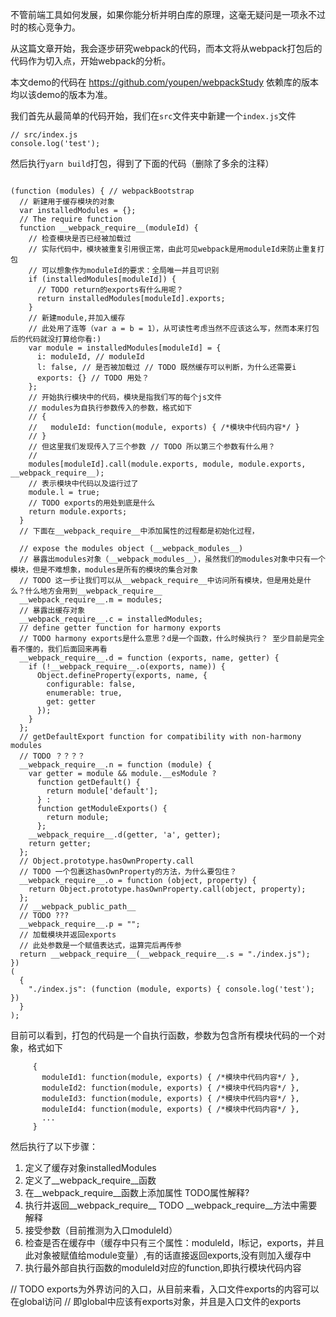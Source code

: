 
不管前端工具如何发展，如果你能分析并明白库的原理，这毫无疑问是一项永不过时的核心竞争力。

从这篇文章开始，我会逐步研究webpack的代码，而本文将从webpack打包后的代码作为切入点，开始webpack的分析。

本文demo的代码在 https://github.com/youpen/webpackStudy 依赖库的版本均以该demo的版本为准。

我们首先从最简单的代码开始，我们在`src`文件夹中新建一个`index.js`文件
```
// src/index.js
console.log('test');
```
然后执行`yarn build`打包，得到了下面的代码（删除了多余的注释）
```

(function (modules) { // webpackBootstrap
  // 新建用于缓存模块的对象
  var installedModules = {};
  // The require function
  function __webpack_require__(moduleId) {
    // 检查模块是否已经被加载过
    // 实际代码中，模块被重复引用很正常，由此可见webpack是用moduleId来防止重复打包
    // 可以想象作为moduleId的要求：全局唯一并且可识别
    if (installedModules[moduleId]) {
      // TODO return的exports有什么用呢？
      return installedModules[moduleId].exports;
    }
    // 新建module,并加入缓存
    // 此处用了连等（var a = b = 1），从可读性考虑当然不应该这么写，然而本来打包后的代码就没打算给你看:)
    var module = installedModules[moduleId] = {
      i: moduleId, // moduleId
      l: false, // 是否被加载过 // TODO 既然缓存可以判断，为什么还需要i
      exports: {} // TODO 用处？
    };
    // 开始执行模块中的代码，模块是指我们写的每个js文件
    // modules为自执行参数传入的参数，格式如下
    // {
    //   moduleId: function(module, exports) { /*模块中代码内容*/ }
    // }
    // 但这里我们发现传入了三个参数 // TODO 所以第三个参数有什么用？
    //
    modules[moduleId].call(module.exports, module, module.exports, __webpack_require__);
    // 表示模块中代码以及运行过了
    module.l = true;
    // TODO exports的用处到底是什么
    return module.exports;
  }
  // 下面在__webpack_require__中添加属性的过程都是初始化过程，

  // expose the modules object (__webpack_modules__)
  // 暴露出modules对象（__webpack_modules__），虽然我们的modules对象中只有一个模块，但是不难想象，modules是所有的模块的集合对象
  // TODO 这一步让我们可以从__webpack_require__中访问所有模块，但是用处是什么？什么地方会用到__webpack_require__
  __webpack_require__.m = modules;
  // 暴露出缓存对象
  __webpack_require__.c = installedModules;
  // define getter function for harmony exports
  // TODO harmony exports是什么意思？d是一个函数，什么时候执行？ 至少目前是完全看不懂的，我们后面回来再看
  __webpack_require__.d = function (exports, name, getter) {
    if (!__webpack_require__.o(exports, name)) {
      Object.defineProperty(exports, name, {
        configurable: false,
        enumerable: true,
        get: getter
      });
    }
  };
  // getDefaultExport function for compatibility with non-harmony modules
  // TODO ？？？？
  __webpack_require__.n = function (module) {
    var getter = module && module.__esModule ?
      function getDefault() {
        return module['default'];
      } :
      function getModuleExports() {
        return module;
      };
    __webpack_require__.d(getter, 'a', getter);
    return getter;
  };
  // Object.prototype.hasOwnProperty.call
  // TODO 一个包裹这hasOwnProperty的方法，为什么要包住？
  __webpack_require__.o = function (object, property) {
    return Object.prototype.hasOwnProperty.call(object, property);
  };
  // __webpack_public_path__
  // TODO ???
  __webpack_require__.p = "";
  // 加载模块并返回exports
  // 此处参数是一个赋值表达式，运算完后再传参
  return __webpack_require__(__webpack_require__.s = "./index.js");
})
(
  {
    "./index.js": (function (module, exports) { console.log('test'); })
  }
);
```
目前可以看到，打包的代码是一个自执行函数，参数为包含所有模块代码的一个对象，格式如下
```
     {
       moduleId1: function(module, exports) { /*模块中代码内容*/ },
       moduleId2: function(module, exports) { /*模块中代码内容*/ },
       moduleId3: function(module, exports) { /*模块中代码内容*/ },
       moduleId4: function(module, exports) { /*模块中代码内容*/ },
       ...
     }
```
然后执行了以下步骤：
1. 定义了缓存对象installedModules
2. 定义了__webpack_require__函数
3. 在__webpack_require__函数上添加属性 TODO属性解释?
4. 执行并返回__webpack_require__
  TODO __webpack_require__方法中需要解释
  1. 接受参数（目前推测为入口moduleId）
  2. 检查是否在缓存中（缓存中只有三个属性：moduleId，l标记，exports，并且此对象被赋值给module变量）,有的话直接返回exports,没有则加入缓存中
  3. 执行最外部自执行函数的moduleId对应的function,即执行模块代码内容

 // TODO exports为外界访问的入口，从目前来看，入口文件exports的内容可以在global访问
 // 即global中应该有exports对象，并且是入口文件的exports